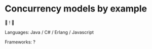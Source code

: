 # Concurrency models by example
:construction: ! :construction:

Languages: Java / C# / Erlang / Javascript

Frameworks: ?
